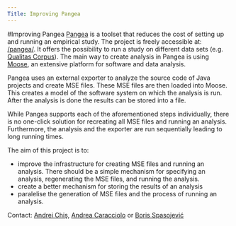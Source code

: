 ```yaml
---
Title: Improving Pangea
---
```

#Improving Pangea
[Pangea](/pangea/) is a toolset that reduces the cost of setting up and running an empirical study. The project is freely accessible at: [/pangea/](/pangea/).
It offers the possibility to run a study on different data sets (e.g. [Qualitas Corpus](http://www.qualitascorpus.com/)). The main way to create analysis in Pangea is using [Moose](http://www.moosetechnology.org/), an extensive platform for software and data analysis.

Pangea uses an external exporter to analyze the source code of Java projects and create MSE files. These MSE files are then loaded into Moose. This creates a model of the software system on which the analysis is run. After the analysis is done the results can be stored into a file.

While Pangea supports each of the aforementioned steps individually, there is no one-click solution for recreating all MSE files and running an analysis. Furthermore, the analysis and the exporter are run sequentially leading to long running times.

The aim of this project is to:

-  improve the infrastructure for creating MSE files and running an analysis. There should be a simple mechanism for specifying an analysis, regenerating the MSE files, and running the analysis. 
-  create a better mechanism for storing the results of an analysis
-  paralelise the generation of MSE files and the process of running an analysis.

Contact: [Andrei Chiş](%base_url%/staff/andreichis), [Andrea Caracciolo](%base_url%/staff/Caracciolo) or [Boris Spasojević](%base_url%/staff/Boris-Spasojevic)
